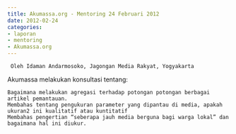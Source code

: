 ```yaml
---
title: Akumassa.org - Mentoring 24 Februari 2012 
date: 2012-02-24
categories:
- laporan
- mentoring
- Akumassa.org
---
```


     Oleh Idaman Andarmosoko, Jagongan Media Rakyat, Yogyakarta 

Akumassa melakukan konsultasi tentang:

    Bagaimana melakukan agregasi terhadap potongan potongan berbagai artikel pemantauan.
    Membahas tentang pengukuran parameter yang dipantau di media, apakah ukuran2 ini kualitatif atau kuntitatif
    Membahas pengertian “seberapa jauh media berguna bagi warga lokal” dan bagaimana hal ini diukur.
